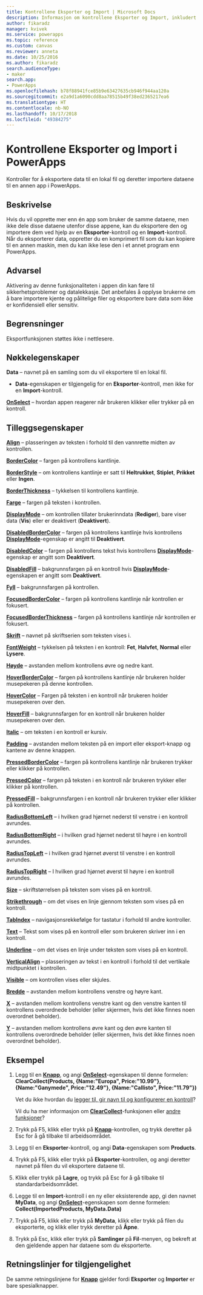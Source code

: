 ```yaml
---
title: Kontrollene Eksporter og Import | Microsoft Docs
description: Informasjon om kontrollene Eksporter og Import, inkludert egenskaper og eksempler
author: fikaradz
manager: kvivek
ms.service: powerapps
ms.topic: reference
ms.custom: canvas
ms.reviewer: anneta
ms.date: 10/25/2016
ms.author: fikaradz
search.audienceType:
- maker
search.app:
- PowerApps
ms.openlocfilehash: b78f88941fce85b9e63427635cb946f944aa120a
ms.sourcegitcommit: e2a9d1a6090cdd8aa78515b49f38ed2365217ea6
ms.translationtype: HT
ms.contentlocale: nb-NO
ms.lasthandoff: 10/17/2018
ms.locfileid: "49384275"
---
```

# <a name="export-control-and-import-control-in-powerapps"></a>Kontrollene Eksporter og Import i PowerApps
Kontroller for å eksportere data til en lokal fil og deretter importere dataene til en annen app i PowerApps.

## <a name="description"></a>Beskrivelse
Hvis du vil opprette mer enn én app som bruker de samme dataene, men ikke dele disse dataene utenfor disse appene, kan du eksportere den og importere dem ved hjelp av en **Eksporter**-kontroll og en **Import**-kontroll. Når du eksporterer data, oppretter du en komprimert fil som du kan kopiere til en annen maskin, men du kan ikke lese den i et annet program enn PowerApps.

## <a name="warning"></a>Advarsel
Aktivering av denne funksjonaliteten i appen din kan føre til sikkerhetsproblemer og datalekkasje.  Det anbefales å opplyse brukerne om å bare importere kjente og pålitelige filer og eksportere bare data som ikke er konfidensiell eller sensitiv.

## <a name="limitations"></a>Begrensninger
Eksportfunksjonen støttes ikke i nettlesere.

## <a name="key-properties"></a>Nøkkelegenskaper
**Data** – navnet på en samling som du vil eksportere til en lokal fil.

* **Data**-egenskapen er tilgjengelig for en **Eksporter**-kontroll, men ikke for en **Import**-kontroll.

**[OnSelect](properties-core.md)** – hvordan appen reagerer når brukeren klikker eller trykker på en kontroll.

## <a name="additional-properties"></a>Tilleggsegenskaper
**[Align](properties-text.md)** – plasseringen av teksten i forhold til den vannrette midten av kontrollen.

**[BorderColor](properties-color-border.md)** – fargen på kontrollens kantlinje.

**[BorderStyle](properties-color-border.md)** – om kontrollens kantlinje er satt til **Heltrukket**, **Stiplet**, **Prikket** eller **Ingen**.

**[BorderThickness](properties-color-border.md)** – tykkelsen til kontrollens kantlinje.

**[Farge](properties-color-border.md)** – fargen på teksten i kontrollen.

**[DisplayMode](properties-core.md)** – om kontrollen tillater brukerinndata (**Rediger**), bare viser data (**Vis**) eller er deaktivert (**Deaktivert**).

**[DisabledBorderColor](properties-color-border.md)** – fargen på kontrollens kantlinje hvis kontrollens **[DisplayMode](properties-core.md)**-egenskap er angitt til **Deaktivert**.

**[DisabledColor](properties-color-border.md)** – fargen på kontrollens tekst hvis kontrollens **[DisplayMode](properties-core.md)**-egenskap er angitt som **Deaktivert**.

**[DisabledFill](properties-color-border.md)** – bakgrunnsfargen på en kontroll hvis **[DisplayMode](properties-core.md)**-egenskapen er angitt som **Deaktivert**.

**[Fyll](properties-color-border.md)** – bakgrunnsfargen på kontrollen.

**[FocusedBorderColor](properties-color-border.md)** – fargen på kontrollens kantlinje når kontrollen er fokusert.

**[FocusedBorderThickness](properties-color-border.md)** – fargen på kontrollens kantlinje når kontrollen er fokusert.

**[Skrift](properties-text.md)** – navnet på skriftserien som teksten vises i.

**[FontWeight](properties-text.md)** – tykkelsen på teksten i en kontroll: **Fet**, **Halvfet**, **Normal** eller **Lysere**.

**[Høyde](properties-size-location.md)** – avstanden mellom kontrollens øvre og nedre kant.

**[HoverBorderColor](properties-color-border.md)** – fargen på kontrollens kantlinje når brukeren holder musepekeren på denne kontrollen.

**[HoverColor](properties-color-border.md)** – Fargen på teksten i en kontroll når brukeren holder musepekeren over den.

**[HoverFill](properties-color-border.md)** – bakgrunnsfargen for en kontroll når brukeren holder musepekeren over den.

**[Italic](properties-text.md)** – om teksten i en kontroll er kursiv.

**[Padding](properties-size-location.md)**  – avstanden mellom teksten på en import eller eksport-knapp og kantene av denne knappen.

**[PressedBorderColor](properties-color-border.md)** – fargen på kontrollens kantlinje når brukeren trykker eller klikker på kontrollen.

**[PressedColor](properties-color-border.md)** – fargen på teksten i en kontroll når brukeren trykker eller klikker på kontrollen.

**[PressedFill](properties-color-border.md)** – bakgrunnsfargen i en kontroll når brukeren trykker eller klikker på kontrollen.

**[RadiusBottomLeft](properties-size-location.md)** – i hvilken grad hjørnet nederst til venstre i en kontroll avrundes.

**[RadiusBottomRight](properties-size-location.md)**  – i hvilken grad hjørnet nederst til høyre i en kontroll avrundes.

**[RadiusTopLeft](properties-size-location.md)** – i hvilken grad hjørnet øverst til venstre i en kontroll avrundes.

**[RadiusTopRight](properties-size-location.md)**  – I hvilken grad hjørnet øverst til høyre i en kontroll avrundes.

**[Size](properties-text.md)** – skriftstørrelsen på teksten som vises på en kontroll.

**[Strikethrough](properties-text.md)** – om det vises en linje gjennom teksten som vises på en kontroll.

**[TabIndex](properties-accessibility.md)** – navigasjonsrekkefølge for tastatur i forhold til andre kontroller.

**[Text](properties-core.md)**  – Tekst som vises på en kontroll eller som brukeren skriver inn i en kontroll.

**[Underline](properties-text.md)** – om det vises en linje under teksten som vises på en kontroll.

**[VerticalAlign](properties-text.md)** – plasseringen av tekst i en kontroll i forhold til det vertikale midtpunktet i kontrollen.

**[Visible](properties-core.md)** – om kontrollen vises eller skjules.

**[Bredde](properties-size-location.md)** – avstanden mellom kontrollens venstre og høyre kant.

**[X](properties-size-location.md)** – avstanden mellom kontrollens venstre kant og den venstre kanten til kontrollens overordnede beholder (eller skjermen, hvis det ikke finnes noen overordnet beholder).

**[Y](properties-size-location.md)** – avstanden mellom kontrollens øvre kant og den øvre kanten til kontrollens overordnede beholder (eller skjermen, hvis det ikke finnes noen overordnet beholder).

## <a name="example"></a>Eksempel
1. Legg til en **[Knapp](control-button.md)**, og angi **[OnSelect](properties-core.md)**-egenskapen til denne formelen:
   <br>**ClearCollect(Products, {Name:"Europa", Price:"10.99"}, {Name:"Ganymede", Price:"12.49"}, {Name:"Callisto", Price:"11.79"})**
   
    Vet du ikke hvordan du [legger til, gir navn til og konfigurerer en kontroll](../add-configure-controls.md)?
   
    Vil du ha mer informasjon om **[ClearCollect](../functions/function-clear-collect-clearcollect.md)**-funksjonen eller [andre funksjoner](../formula-reference.md)?
2. Trykk på F5, klikk eller trykk på **[Knapp](control-button.md)**-kontrollen, og trykk deretter på Esc for å gå tilbake til arbeidsområdet.
3. Legg til en **Eksporter**-kontroll, og angi **Data**-egenskapen som **Products**.
4. Trykk på F5, klikk eller trykk på **Eksporter**-kontrollen, og angi deretter navnet på filen du vil eksportere dataene til.
5. Klikk eller trykk på **Lagre**, og trykk på Esc for å gå tilbake til standardarbeidsområdet.
6. Legge til en **Import**-kontroll i en ny eller eksisterende app, gi den navnet **MyData**, og angi **[OnSelect](properties-core.md)**-egenskapen som denne formelen:<br>
   **Collect(ImportedProducts, MyData.Data)**
7. Trykk på F5, klikk eller trykk på **MyData**, klikk eller trykk på filen du eksporterte, og klikk eller trykk deretter på **Åpne**.
8. Trykk på Esc, klikk eller trykk på **Samlinger** på **Fil**-menyen, og bekreft at den gjeldende appen har dataene som du eksporterte.


## <a name="accessibility-guidelines"></a>Retningslinjer for tilgjengelighet
De samme retningslinjene for **[Knapp](control-button.md)** gjelder fordi **Eksporter** og **Importer** er bare spesialknapper.
